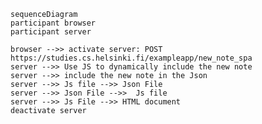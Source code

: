     sequenceDiagram
    participant browser
    participant server

    browser -->> activate server: POST https://studies.cs.helsinki.fi/exampleapp/new_note_spa
    server -->> Use JS to dynamically include the new note
    server -->> include the new note in the Json
    server -->> Js file -->> Json File
    server -->> Json File -->>  Js file
    server -->> Js File -->> HTML document
    deactivate server
